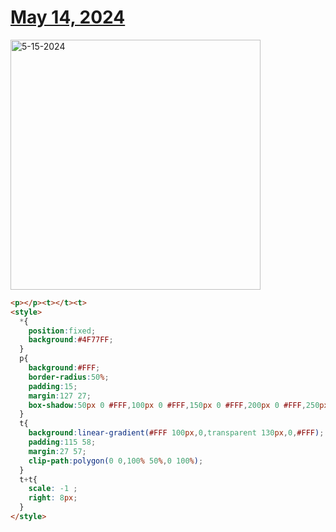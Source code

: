 # [May 14, 2024](https://cssbattle.dev/play/xGquQxReWMxPEMTjj215)

<img src="https://firebasestorage.googleapis.com/v0/b/cssbattleapp.appspot.com/o/user%2Fummd3POvEDfFyeFvVdOMG3OOrwE2%2Ftargets%2Ftarget_OVF8RBJ@2x.png?alt=media" width="400" alt="5-15-2024" />

```html
<p></p><t></t><t>
<style>
  *{
    position:fixed;
    background:#4F77FF;
  }
  p{
    background:#FFF;
    border-radius:50%;
    padding:15;
    margin:127 27;
    box-shadow:50px 0 #FFF,100px 0 #FFF,150px 0 #FFF,200px 0 #FFF,250px 0 #FFF,300px 0 #FFF;
  }
  t{
    background:linear-gradient(#FFF 100px,0,transparent 130px,0,#FFF);
    padding:115 58;
    margin:27 57;
    clip-path:polygon(0 0,100% 50%,0 100%);
  }
  t+t{
    scale: -1 ;
    right: 8px;
  }
</style>
```

